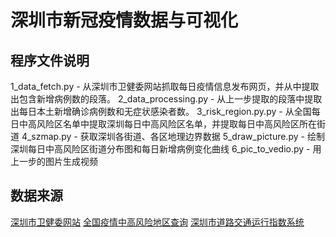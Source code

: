 # 深圳市新冠疫情数据与可视化

## 程序文件说明
1_data_fetch.py - 从深圳市卫健委网站抓取每日疫情信息发布网页，并从中提取出包含新增病例数的段落。
2_data_processing.py - 从上一步提取的段落中提取出每日本土新增确诊病例数和无症状感染者数。
3_risk_region.py.py - 从全国每日中高风险区名单中提取深圳每日中高风险区名单，并提取每日中高风险区所在街道
4_szmap.py - 获取深圳各街道、各区地理边界数据
5_draw_picture.py - 绘制深圳每日中高风险区街道分布图和每日新增病例变化曲线
6_pic_to_vedio.py - 用上一步的图片生成视频

## 数据来源
[深圳市卫健委网站](http://wjw.sz.gov.cn/) 
[全国疫情中高风险地区查询](https://covid.risk-region.ml/)
[深圳市道路交通运行指数系统](http://tocc.jtys.sz.gov.cn/#/rt/street)
